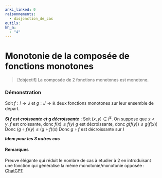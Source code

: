 ```yaml
---
anki_linked: 0
raisonnements:
  - disjonction_de_cas
outils:
kh_n:
  - "4"
---
```

# Monotonie de la composée de fonctions monotones

> [!objectif]
> La composée de 2 fonctions monotones est monotone.
### Démonstration

Soit $f:I\to J$ et $g:J\to \mathbb{R}$ deux fonctions monotones sur leur ensemble de départ.

***Si $f$ est croissante et $g$ décroissante*** :
Soit $(x,y)\in I^{2}$. On suppose que $x<y$.
$f$ est croissante, donc $f(x)\leq f(y)$
$g$ est décroissante, donc $g(f(y))\leq g(f(x))$
Donc $(g\circ f)(y)\leq(g\circ f)(x)$
Donc $g\circ f$ est décroissante sur $I$

***Idem pour les 3 autres cas***

#### Remarques

Preuve élégante qui réduit le nombre de cas à étudier à 2 en introduisant une fonction qui généralise la même monotonie/monotonie opposée : [ChatGPT](https://chatgpt.com/share/6905f0f9-eab0-8001-8127-e0f7a862dda1)
